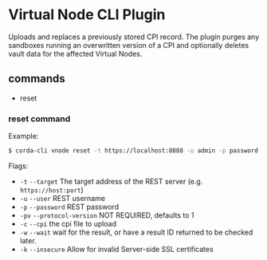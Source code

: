 # Virtual Node CLI Plugin

Uploads and replaces a previously stored CPI record.
The plugin purges any sandboxes running an overwritten version of a CPI and optionally
deletes vault data for the affected Virtual Nodes.

## commands
 - reset

### reset command

Example:
```bash
$ corda-cli vnode reset -t https://localhost:8888 -u admin -p password --cpi mycpifile.cpi -w -k
```

Flags:
 - `-t` `--target` The target address of the REST server (e.g. `https://host:port`)
 - `-u` `--user` REST username
 - `-p` `--password` REST password
 - `-pv` `--protocol-version` NOT REQUIRED, defaults to 1
 - `-c` `--cpi` the cpi file to upload
 - `-w` `--wait` wait for the result, or have a result ID returned to be checked later.
 - `-k` `--insecure` Allow for invalid Server-side SSL certificates
